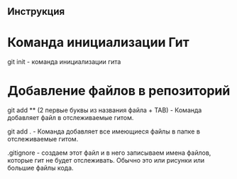 ## Инструкция

# Команда инициализации Гит
git init - команда инициализации гита 

# Добавление файлов в репозиторий  
git add ** (2 первые буквы из названия файла + TAB) - Команда добавляет файл в отслеживаемые гитом. 

git add .   - Команда добавляет все имеющиеся файлы в папке в отслеживаемые гитом. 

.gitignore - создаем этот файл и в него записываем имена файлов, которые гит не будет отслеживать. Обычно это или рисунки или большие файлы кода. 



